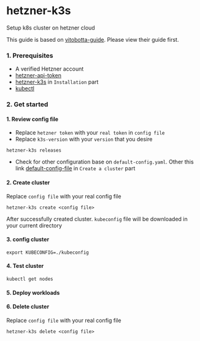 # hetzner-k3s
Setup k8s cluster on hetzner cloud

This guide is based on [vitobotta-guide](https://github.com/vitobotta/hetzner-k3s). Please view their guide first.
### 1. Prerequisites
* A verified Hetzner account
* [hetzner-api-token](https://docs.hetzner.com/cloud/api/getting-started/generating-api-token/) 
* [hetzner-k3s](https://github.com/vitobotta/hetzner-k3://github.com/vitobotta/hetzner-k3s) in `Installation` part
* [kubectl](https://kubernetes.io/docs/tasks/tools://kubernetes.io/docs/tasks/tools/)
### 2. Get started
#### 1. Review config file
* Replace `hetzner token` with your `real token` in `config file`
* Replace `k3s-version` with your `version` that you desire
```
hetzner-k3s releases
```
* Check for other configuration base on `default-config.yaml`. Other this link [default-config-file](https://github.com/vitobotta/hetzner-k3://github.com/vitobotta/hetzner-k3s) in `Create a cluster` part
#### 2. Create cluster
Replace `config file` with your real config file
```
hetzner-k3s create <config file>
```
After successfully created cluster. `kubeconfig` file will be downloaded in your current directory
#### 3. config cluster
```
export KUBECONFIG=./kubeconfig

```
#### 4. Test cluster
```
kubectl get nodes
```
#### 5. Deploy workloads

#### 6. Delete cluster
Replace `config file` with your real config file
```
hetzner-k3s delete <config file>
```
